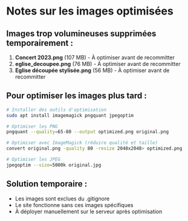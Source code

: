 # Notes sur les images optimisées

## Images trop volumineuses supprimées temporairement :

1. **Concert 2023.png** (107 MB) - À optimiser avant de recommitter
2. **eglise_decoupee.png** (76 MB) - À optimiser avant de recommitter  
3. **Eglise découpée stylisée.png** (56 MB) - À optimiser avant de recommitter

## Pour optimiser les images plus tard :

```bash
# Installer des outils d'optimisation
sudo apt install imagemagick pngquant jpegoptim

# Optimiser les PNG
pngquant --quality=65-80 --output optimized.png original.png

# Optimiser avec ImageMagick (réduire qualité et taille)
convert original.png -quality 80 -resize 2048x2048> optimized.png

# Optimiser les JPEG
jpegoptim --size=5000k original.jpg
```

## Solution temporaire :
- Les images sont exclues du .gitignore
- Le site fonctionne sans ces images spécifiques
- À déployer manuellement sur le serveur après optimisation